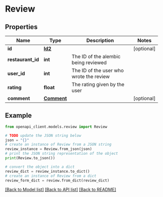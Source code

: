 # Review


## Properties

Name | Type | Description | Notes
------------ | ------------- | ------------- | -------------
**id** | [**Id2**](Id2.md) |  | [optional] 
**restaurant_id** | **int** | The ID of the alembic being reviewed | 
**user_id** | **int** | The ID of the user who wrote the review | 
**rating** | **float** | The rating given by the user | 
**comment** | [**Comment**](Comment.md) |  | [optional] 

## Example

```python
from openapi_client.models.review import Review

# TODO update the JSON string below
json = "{}"
# create an instance of Review from a JSON string
review_instance = Review.from_json(json)
# print the JSON string representation of the object
print(Review.to_json())

# convert the object into a dict
review_dict = review_instance.to_dict()
# create an instance of Review from a dict
review_form_dict = review.from_dict(review_dict)
```
[[Back to Model list]](../README.md#documentation-for-models) [[Back to API list]](../README.md#documentation-for-api-endpoints) [[Back to README]](../README.md)


